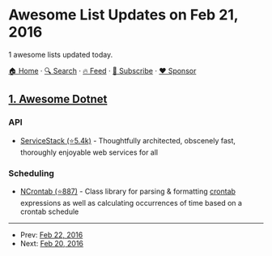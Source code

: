 # Awesome List Updates on Feb 21, 2016

1 awesome lists updated today.

[🏠 Home](/README.md) · [🔍 Search](https://www.trackawesomelist.com/search/) · [🔥 Feed](https://www.trackawesomelist.com/rss.xml) · [📮 Subscribe](https://trackawesomelist.us17.list-manage.com/subscribe?u=d2f0117aa829c83a63ec63c2f&id=36a103854c) · [❤️  Sponsor](https://github.com/sponsors/theowenyoung)



## [1. Awesome Dotnet](/content/quozd/awesome-dotnet/README.md)

### API

*   [ServiceStack (⭐5.4k)](https://github.com/ServiceStack/ServiceStack) - Thoughtfully architected, obscenely fast, thoroughly enjoyable web services for all

### Scheduling

*   [NCrontab (⭐887)](https://github.com/atifaziz/NCrontab) - Class library for parsing & formatting [crontab](http://crontab.org/) expressions as well as calculating occurrences of time based on a crontab schedule

---

- Prev: [Feb 22, 2016](/content/2016/02/22/README.md)
- Next: [Feb 20, 2016](/content/2016/02/20/README.md)